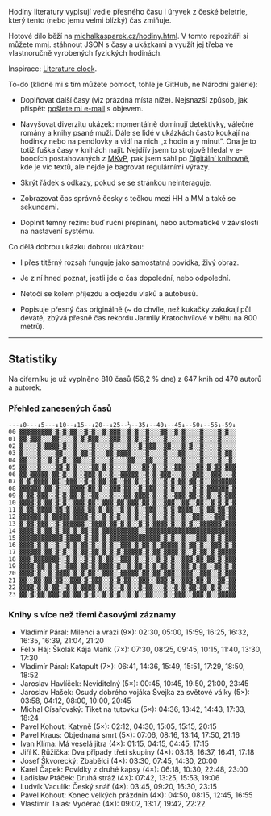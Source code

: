Hodiny literatury vypisují vedle přesného času i úryvek z české beletrie, který tento (nebo jemu velmi blízký) čas zmiňuje.

Hotové dílo běží na [michalkasparek.cz/hodiny.html](https://michalkasparek.cz/hodiny.html). V tomto repozitáři si můžete mmj. stáhnout JSON s časy a ukázkami a využít jej třeba ve vlastnoručně vyrobených fyzických hodinách.

Inspirace: [Literature clock](https://literature-clock.jenevoldsen.com/).

To-do (klidně mi s tím můžete pomoct, tohle je GitHub, ne Národní galerie):

- Doplňovat další časy (viz prázdná místa níže). Nejsnazší způsob, jak přispět: [pošlete mi e-mail](mailto:michal.kasparek@gmail.com) s objevem.

- Navyšovat diverzitu ukázek: momentálně dominují detektivky, válečné romány a knihy psané muži. Dále se lidé v ukázkách často koukají na hodinky nebo na pendlovky a vidí na nich „x hodin a y minut“. Ona je to totiž fuška časy v knihách najít. Nejdřív jsem to strojově hledal v e-boocích postahovaných z [MKvP](https://www.mlp.cz/cz/katalog-on-line/eknihy/), pak jsem sáhl po [Digitální knihovně](https://www.digitalniknihovna.cz/), kde je víc textů, ale nejde je bagrovat regulárními výrazy. 

- Skrýt řádek s odkazy, pokud se se stránkou neinteraguje.

- Zobrazovat čas správně česky s tečkou mezi HH a MM a také se sekundami.

- Doplnit temný režim: buď ruční přepínání, nebo automatické v závislosti na nastavení systému.

Co dělá dobrou ukázku dobrou ukázkou:

- I přes titěrný rozsah funguje jako samostatná povídka, živý obraz.

- Je z ní hned poznat, jestli jde o čas dopolední, nebo odpolední.

- Netočí se kolem příjezdu a odjezdu vlaků a autobusů.

- Popisuje přesný čas originálně (~ do chvíle, než kukačky zakukají půl deváté, zbývá přesně čas rekordu Jarmily Kratochvílové v běhu na 800 metrů).

***

## Statistiky

Na ciferníku je už vyplněno 810 časů (56,2 % dne) z 647 knih od 470 autorů a autorek.

### Přehled zanesených časů

~~~
---↓0---↓5---↓10--↓15--↓20--↓25--½--35↓--40↓--45↓--50↓--55↓-59↓  
00 ▓▓▓▓▓▓▓▓▓░▓░▓░▓▓░░▓░▓░░▓░▓▓▓░░▓░▓░░▓░░░▓▓░░▓░▓░░░░▓░░░░▓░▓░░  
01 ▓▓░▓▓▓░░░▓▓░░░░▓░▓░▓▓▓░░░▓▓▓░░▓░▓░░▓░░░░▓░░░░▓░░░░▓░░░░▓░░░░  
02 ▓░░░░▓░▓▓▓▓░▓░░▓░░░░▓░░░░▓░░░░▓░░▓░▓▓▓░░▓▓░░░▓░▓░░▓░░░░▓░░░░  
03 ▓░░░░▓░░░░▓▓░░░▓░▓▓░▓░░░▓▓░▓▓▓▓░░░░▓░░░░▓░░░▓▓░░░░▓░░░░▓░▓▓░  
04 ▓▓░░░▓░░▓░▓░▓░░▓▓░░░▓░░░░▓░░░░▓▓░░░▓▓░░░▓░░░░▓░░░░▓░░░░▓░░▓░  
05 ▓▓░░░▓░░░░▓▓░▓░▓░░░░▓▓░▓░▓░░░░▓░░░▓▓░▓░░▓░░▓▓▓░░░▓▓░▓░▓▓░▓▓▓  
06 ▓▓░▓▓▓▓▓░▓▓░▓░░▓░░▓▓▓░▓░░▓░░▓▓▓▓▓░░▓░▓░▓▓▓░░░▓░░▓▓▓░░▓▓▓░░░▓  
07 ▓░▓░▓▓▓▓░▓▓░░▓▓▓░░▓░▓░▓▓░▓▓░░▓▓░▓░░▓░▓░░▓░▓░▓▓░▓▓░▓░░▓▓▓▓▓▓▓  
08 ▓▓▓▓▓▓░▓▓░▓░░░▓▓▓▓░▓▓░▓░░▓▓▓░▓▓░░▓░▓▓▓░░▓░▓░░▓░░▓░▓░▓▓▓▓▓▓░▓  
09 ▓░▓▓░▓▓▓░░▓░▓░▓▓░▓░░▓▓░░░▓░░░▓▓░▓▓▓▓░▓░░▓░░▓▓▓░▓▓░▓░▓░░▓░▓▓▓  
10 ▓▓▓▓░▓░▓▓░▓░▓░░▓▓▓░▓▓░░▓▓▓░▓▓░▓▓▓░▓▓░▓░░▓▓▓░░▓▓░░▓▓░░▓░▓░▓░▓  
11 ▓░▓▓░▓▓▓▓░▓▓░▓░▓▓▓░▓▓░▓░▓▓░░▓░▓░▓░░▓▓▓░░▓░▓░▓▓▓▓░░▓░▓▓░▓▓░▓▓  
12 ▓▓▓▓▓▓░▓░▓▓▓▓▓░▓▓▓▓░▓░░▓░▓░▓░░▓░▓░░▓░▓░░▓░▓░░▓░░▓▓▓░░░▓▓▓░▓▓  
13 ▓░▓▓░▓▓▓░░▓░▓▓▓▓▓▓░░▓▓▓▓░▓▓░▓░▓░░▓░▓░▓▓▓▓░▓░░▓░▓░░▓▓▓▓▓▓░▓▓▓  
14 ▓▓▓▓░▓░▓▓░▓░▓▓░▓░▓▓░▓▓░▓▓▓▓▓▓▓▓▓▓░░▓▓▓▓▓▓▓▓▓▓▓▓▓▓▓▓▓▓▓▓▓▓▓▓▓  
15 ▓▓▓▓▓▓▓▓▓▓▓▓░▓▓▓▓░▓░▓▓░▓░▓▓▓▓▓▓▓▓▓▓▓▓▓▓░▓░▓░░▓░░░▓▓▓░▓░▓░▓▓▓  
16 ▓▓▓▓░▓░▓░░▓░░▓░▓░▓▓░▓░░▓░▓░░▓▓▓░▓░▓▓░▓░▓▓▓▓▓░▓░▓▓░▓░░▓▓▓░▓░▓  
17 ▓▓▓▓▓▓░▓▓░▓░▓░░▓░▓▓░▓▓░▓░▓░▓░▓▓▓▓▓░▓░▓▓░▓▓▓▓░▓░░▓░▓▓░▓░▓▓▓▓▓  
18 ▓▓▓░▓▓▓▓▓▓▓░░▓░▓░░▓░▓░▓░▓▓░░▓▓▓░▓░░▓░░▓░▓░▓░░▓▓▓░▓▓░▓▓░▓░▓▓▓  
19 ▓▓▓▓░▓▓░▓░▓░░▓▓▓░▓▓░▓░▓▓▓▓░▓░░▓░▓▓░▓░▓░▓▓░▓░░▓▓░▓░▓▓░░▓▓░▓░▓  
20 ▓▓▓▓░▓░░▓░▓▓▓▓░▓░▓░▓▓░░▓▓▓░░▓▓▓▓▓░▓▓░▓▓░▓▓▓░░▓▓▓░░▓▓▓░░▓░▓▓▓  
21 ▓▓░░▓▓░▓▓░▓▓░░▓▓▓░▓░▓▓▓░░▓░▓░▓▓░░▓▓▓░░▓▓▓░▓░░▓▓▓░▓▓░▓░░▓▓░▓▓  
22 ▓▓▓▓░▓░▓░▓▓░░▓░▓░▓▓▓▓░▓░░▓░░▓░▓░░▓░▓▓░░░▓░░▓░▓░▓▓░▓▓░▓░▓░░▓▓  
23 ▓▓░▓░▓▓░▓▓▓░▓▓░▓▓░▓░▓░░▓░▓░▓░░▓░▓░░▓▓░░░▓░░▓▓▓░░▓▓▓░▓░░▓▓▓▓▓  
~~~

### Knihy s více než třemi časovými záznamy

- Vladimír Páral: Milenci a vrazi (9×): 02:30, 05:00, 15:59, 16:25, 16:32, 16:35, 16:39, 21:04, 21:20
- Felix Háj: Školák Kája Mařík (7×): 07:30, 08:25, 09:45, 10:15, 11:40, 13:30, 17:30
- Vladimír Páral: Katapult (7×): 06:41, 14:36, 15:49, 15:51, 17:29, 18:50, 18:52
- Jaroslav Havlíček: Neviditelný (5×): 00:45, 10:45, 19:50, 21:00, 23:45
- Jaroslav Hašek: Osudy dobrého vojáka Švejka za světové války (5×): 03:58, 04:12, 08:00, 10:00, 20:45
- Michal Císařovský: Tiket na tutovku (5×): 04:36, 13:42, 14:43, 17:33, 18:24
- Pavel Kohout: Katyně (5×): 02:12, 04:30, 15:05, 15:15, 20:15
- Pavel Kraus: Objednaná smrt (5×): 07:06, 08:16, 13:14, 17:50, 21:16
- Ivan Klíma: Má veselá jitra (4×): 01:15, 04:15, 04:45, 17:15
- Jiří K. Růžička: Dva případy třetí skupiny (4×): 03:18, 16:37, 16:41, 17:18
- Josef Škvorecký: Zbabělci (4×): 03:30, 07:45, 14:30, 20:00
- Karel Čapek: Povídky z druhé kapsy (4×): 06:18, 10:30, 22:48, 23:00
- Ladislav Ptáček: Druhá stráž (4×): 07:42, 13:25, 15:53, 19:06
- Ludvík Vaculík: Český snář (4×): 03:45, 09:20, 16:30, 23:15
- Pavel Kohout: Konec velkých prázdnin (4×): 04:50, 08:15, 12:45, 16:55
- Vlastimír Talaš: Vyděrač (4×): 09:02, 13:17, 19:42, 22:22
